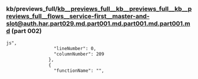 ### kb/previews_full/kb__previews_full__kb__previews_full__kb__previews_full__flows__service-first__master-and-slot@auth.har.part029.md.part001.md.part001.md.part001.md (part 002)

```md
js",
                  "lineNumber": 0,
                  "columnNumber": 209
                },
                {
                  "functionName": "",
    
```

```
